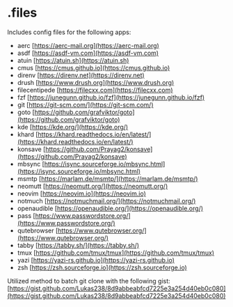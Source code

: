 # .files

Includes config files for the following apps:

- aerc              [https://aerc-mail.org](https://aerc-mail.org)
- asdf              [https://asdf-vm.com](https://asdf-vm.com)
- atuin             [https://atuin.sh](https://atuin.sh)
- cmus              [https://cmus.github.io](https://cmus.github.io)
- direnv            [https://direnv.net](https://direnv.net)
- drush             [https://www.drush.org](https://www.drush.org)
- filecentipede     [https://filecxx.com](https://filecxx.com)
- fzf               [https://junegunn.github.io/fzf](https://junegunn.github.io/fzf)
- git               [https://git-scm.com/](https://git-scm.com/)
- goto              [https://github.com/grafviktor/goto](https://github.com/grafviktor/goto)
- kde               [https://kde.org/](https://kde.org/)
- khard             [https://khard.readthedocs.io/en/latest/](https://khard.readthedocs.io/en/latest/)
- konsave           [https://github.com/Prayag2/konsave](https://github.com/Prayag2/konsave)
- mbsync            [https://isync.sourceforge.io/mbsync.html](https://isync.sourceforge.io/mbsync.html)
- msmtp             [https://marlam.de/msmtp/](https://marlam.de/msmtp/)
- neomutt           [https://neomutt.org/](https://neomutt.org/)
- neovim            [https://neovim.io](https://neovim.io)
- notmuch           [https://notmuchmail.org/](https://notmuchmail.org/)
- openaudible       [https://openaudible.org/](https://openaudible.org/)
- pass              [https://www.passwordstore.org/](https://www.passwordstore.org/)
- qutebrowser       [https://www.qutebrowser.org/](https://www.qutebrowser.org/)
- tabby             [https://tabby.sh/](https://tabby.sh/)
- tmux              [https://github.com/tmux/tmux](https://github.com/tmux/tmux)
- yazi              [https://yazi-rs.github.io](https://yazi-rs.github.io)
- zsh               [https://zsh.sourceforge.io](https://zsh.sourceforge.io)

Utilized method to batch git clone with the following gist:
[https://gist.github.com/Lukas238/8d9abbeabfcd7225e3a254d40eb0c080](https://gist.github.com/Lukas238/8d9abbeabfcd7225e3a254d40eb0c080)
